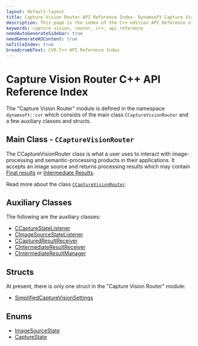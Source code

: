 ```yaml
---
layout: default-layout
title: Capture Vision Router API Reference Index- Dynamsoft Capture Vision C++ Edition API Reference
description: This page is the index of the C++ edition API Reference of the Dynamsoft Capture Vision Router Module.
keywords: capture vision, router, c++, api reference
needAutoGenerateSidebar: true
needGenerateH3Content: true
noTitleIndex: true
breadcrumbText: CVR C++ API Reference Index
---
```


# Capture Vision Router C++ API Reference Index

The "Capture Vision Router" module is defined in the namespace `dynamsoft::cvr` which consists of the main class `CCaptureVisionRouter` and a few auxiliary classes and structs.

## Main Class - `CCaptureVisionRouter`

The CCaptureVisionRouter class is what a user uses to interact with image-processing and semantic-processing products in their applications. It accepts an image source and returns processing results which may contain [Final results]({{site.dcv_architecture}}output.md#final-results) or [Intermediate Results]({{site.dcv_architecture}}output.md#intermediate-results).

Read more about the class [`CCaptureVisionRouter`](capture-vision-router.md).

## Auxiliary Classes

The following are the auxiliary classes:

* [CCaptureStateListener](auxiliary-classes/capture-state-listener.md)
* [CImageSourceStateListener](auxiliary-classes/image-source-state-listener.md)
* [CCapturedResultReceiver](auxiliary-classes/captured-result-receiver.md)
* [CIntermediateResultReceiver](auxiliary-classes/intermediate-result-receiver.md)
* [CIntermediateResultManager](auxiliary-classes/intermediate-result-manager.md)

## Structs

At present, there is only one struct in the "Capture Vision Router" module:

* [SimplifiedCaptureVisionSettings](structs/simplified-capture-vision-settings.md)

## Enums

* [ImageSourceState]({{site.dcv_enumerations}}capture-vision-router/image-source-state.md?lang=cpp)
* [CaptureState]({{site.dcv_enumerations}}capture-vision-router/capture-state.md?lang=cpp)
